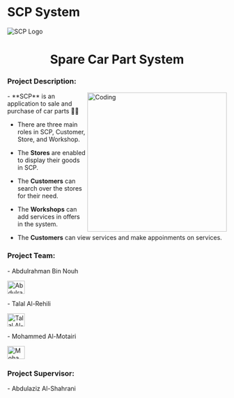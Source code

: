 # SCP System

![SCP Logo](https://user-images.githubusercontent.com/81984403/209967921-b39afee2-e77b-4148-9928-7ae79d7d0896.png)

<h1 align="center">Spare Car Part System</h1>

<h3 align="left">Project Description:</h3>
<img align="right" alt="Coding" width="320" src="https://i.pinimg.com/originals/0a/19/6e/0a196e9cf076417c7308b1450117e8ec.gif">
- **SCP** is an application to sale and purchase of car parts 🚗🧰

- There are three main roles in SCP, Customer, Store, and Workshop.

- The **Stores** are enabled to display their goods in SCP.
- The **Customers** can search over the stores for their need.

- The **Workshops** can add services in offers in the system.
- The **Customers** can view services and make appoinments on services.

<h3 align="left">Project Team:</h3>
- Abdulrahman Bin Nouh
<p align="left">
<a href="https://www.linkedin.com/in/abdulrahman-bin-nouh-b68a07188/" target="blank"><img align="center" src="https://raw.githubusercontent.com/rahuldkjain/github-profile-readme-generator/master/src/images/icons/Social/linked-in-alt.svg" alt="Abdulrahman Bin Nouh" height="30" width="40" /></a>
</p>
- Talal Al-Rehili
<p align="left">
<a href="https://www.linkedin.com/in//" target="blank"><img align="center" src="https://raw.githubusercontent.com/rahuldkjain/github-profile-readme-generator/master/src/images/icons/Social/linked-in-alt.svg" alt="Talal Al-Rehili" height="30" width="40" /></a>
</p>
- Mohammed Al-Motairi
<p align="left">
<a href="https://www.linkedin.com/in//" target="blank"><img align="center" src="https://raw.githubusercontent.com/rahuldkjain/github-profile-readme-generator/master/src/images/icons/Social/linked-in-alt.svg" alt="Mohammed Al-Motairi" height="30" width="40" /></a>
</p>

<h3 align="left">Project Supervisor:</h3>
- Abdulaziz Al-Shahrani


